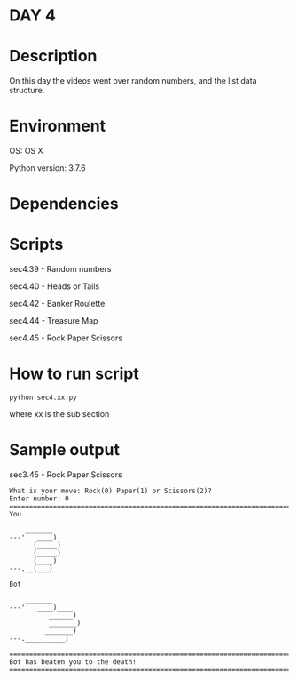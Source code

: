 
# DAY 4

# Description
On this day the videos went over random numbers, and the list data structure.

# Environment
OS: OS X

Python version: 3.7.6

# Dependencies

# Scripts
sec4.39 - Random numbers

sec4.40 - Heads or Tails

sec4.42 - Banker Roulette

sec4.44 - Treasure Map

sec4.45 - Rock Paper Scissors

# How to run script
```
python sec4.xx.py 
```
where xx is the sub section

# Sample output

sec3.45 - Rock Paper Scissors
```
What is your move: Rock(0) Paper(1) or Scissors(2)?
Enter number: 0
================================================================================
You

    _______
---'   ____)
      (_____)
      (_____)
      (____)
---.__(___)

Bot

    _______
---'   ____)____
          ______)
          _______)
         _______)
---.__________)

================================================================================
Bot has beaten you to the death!
================================================================================
```
